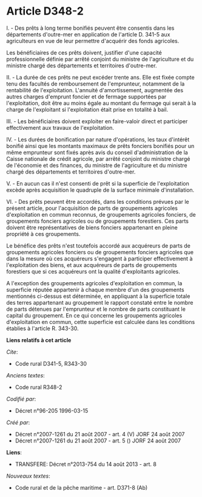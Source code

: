 # Article D348-2

I. - Des prêts à long terme bonifiés peuvent être consentis dans les départements d'outre-mer en application de l'article D.
341-5 aux agriculteurs en vue de leur permettre d'acquérir des fonds agricoles.

Les bénéficiaires de ces prêts doivent, justifier d'une capacité professionnelle définie par arrêté conjoint du ministre de
l'agriculture et du ministre chargé des départements et territoires d'outre-mer.

II. - La durée de ces prêts ne peut excéder trente ans. Elle est fixée compte tenu des facultés de remboursement de
l'emprunteur, notamment de la rentabilité de l'exploitation. L'annuité d'amortissement, augmentée des autres charges
d'emprunt foncier et de fermage supportées par l'exploitation, doit être au moins égale au montant du fermage qui serait à la
charge de l'exploitant si l'exploitation était prise en totalité à bail.

III. - Les bénéficiaires doivent exploiter en faire-valoir direct et participer effectivement aux travaux de l'exploitation.

IV. - Les durées de bonification par nature d'opérations, les taux d'intérêt bonifié ainsi que les montants maximaux de prêts
fonciers bonifiés pour un même emprunteur sont fixés après avis du conseil d'administration de la Caisse nationale de crédit
agricole, par arrêté conjoint du ministre chargé de l'économie et des finances, du ministre de l'agriculture et du ministre
chargé des départements et territoires d'outre-mer.

V. - En aucun cas il n'est consenti de prêt si la superficie de l'exploitation excède après acquisition le quadruple de la
surface minimale d'installation.

VI. - Des prêts peuvent être accordés, dans les conditions prévues par le présent article, pour l'acquisition de parts de
groupements agricoles d'exploitation en commun reconnus, de groupements agricoles fonciers, de groupements fonciers agricoles
ou de groupements forestiers. Ces parts doivent être représentatives de biens fonciers appartenant en pleine propriété à ces
groupements.

Le bénéfice des prêts n'est toutefois accordé aux acquéreurs de parts de groupements agricoles fonciers ou de groupements
fonciers agricoles que dans la mesure où ces acquéreurs s'engagent à participer effectivement à l'exploitation des biens, et
aux acquéreurs de parts de groupements forestiers que si ces acquéreurs ont la qualité d'exploitants agricoles.

A l'exception des groupements agricoles d'exploitation en commun, la superficie réputée appartenir à chaque membre d'un des
groupements mentionnés ci-dessus est déterminée, en appliquant à la superficie totale des terres appartenant au groupement le
rapport constaté entre le nombre de parts détenues par l'emprunteur et le nombre de parts constituant le capital du
groupement. En ce qui concerne les groupements agricoles d'exploitation en commun, cette superficie est calculée dans les
conditions établies à l'article R. 343-30.

**Liens relatifs à cet article**

_Cite_:

  - Code rural D341-5, R343-30

_Anciens textes_:

  - Code rural R348-2

_Codifié par_:

  - Décret n°96-205 1996-03-15

_Créé par_:

  - Décret n°2007-1261 du 21 août 2007 - art. 4 (V) JORF 24 août 2007
  - Décret n°2007-1261 du 21 août 2007 - art. 5 () JORF 24 août 2007

**Liens**:

  - TRANSFERE: Décret n°2013-754 du 14 août 2013 - art. 8

_Nouveaux textes_:

  - Code rural et de la pêche maritime - art. D371-8 (Ab)
